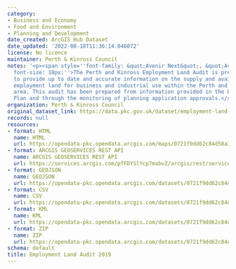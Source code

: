 ```yaml
---
category:
- Business and Economy
- Food and Environment
- Planning and Development
date_created: ArcGIS Hub Dataset
date_updated: '2022-08-18T11:36:14.046072'
license: No licence
maintainer: Perth & Kinross Council
notes: '<p><span style=''font-family: &quot;Avenir Next&quot;, &quot;Avenir Next&quot;;
  font-size: 18px;''>The Perth and Kinross Employment Land Audit is prepared annually
  to provide up to date and accurate information on the supply and availability of
  employment land for business and industrial use within the Perth and Kinross Council
  area. This audit has been prepared from information provided in the Local Development
  Plan and through the monitoring of planning application approvals.</span></p>'
organization: Perth & Kinross Council
original_dataset_link: https://data.pkc.gov.uk/dataset/employment-land-audit-2019
records: null
resources:
- format: HTML
  name: HTML
  url: https://opendata-pkc.opendata.arcgis.com/maps/0721f9dd62c84d58a313a23ce77aa92e_0
- format: ARCGIS GEOSERVICES REST API
  name: ARCGIS GEOSERVICES REST API
  url: https://services.arcgis.com/pfFDYSlYcp7mabvZ/arcgis/rest/services/EmploymentLandAudit2019/FeatureServer/0
- format: GEOJSON
  name: GEOJSON
  url: https://opendata-pkc.opendata.arcgis.com/datasets/0721f9dd62c84d58a313a23ce77aa92e_0.geojson?outSR=%7B%22latestWkid%22%3A27700%2C%22wkid%22%3A27700%7D
- format: CSV
  name: CSV
  url: https://opendata-pkc.opendata.arcgis.com/datasets/0721f9dd62c84d58a313a23ce77aa92e_0.csv?outSR=%7B%22latestWkid%22%3A27700%2C%22wkid%22%3A27700%7D
- format: KML
  name: KML
  url: https://opendata-pkc.opendata.arcgis.com/datasets/0721f9dd62c84d58a313a23ce77aa92e_0.kml?outSR=%7B%22latestWkid%22%3A27700%2C%22wkid%22%3A27700%7D
- format: ZIP
  name: ZIP
  url: https://opendata-pkc.opendata.arcgis.com/datasets/0721f9dd62c84d58a313a23ce77aa92e_0.zip?outSR=%7B%22latestWkid%22%3A27700%2C%22wkid%22%3A27700%7D
schema: default
title: Employment Land Audit 2019
---
```

